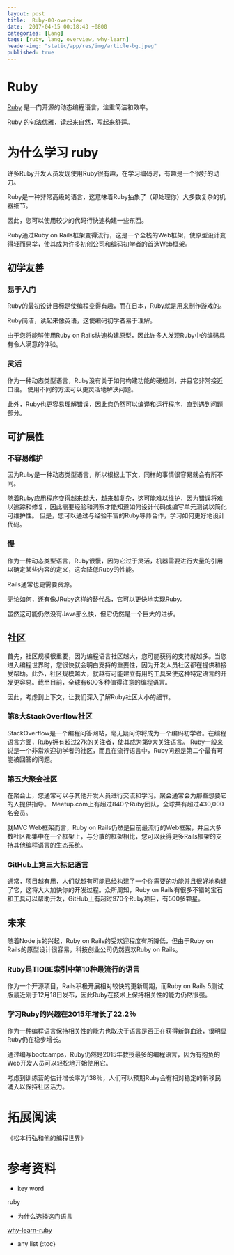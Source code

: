 ```yaml
---
layout: post
title:  Ruby-00-overview
date:  2017-04-15 00:18:43 +0800
categories: [Lang]
tags: [ruby, lang, overview, why-learn]
header-img: "static/app/res/img/article-bg.jpeg"
published: true
---
```


# Ruby

[Ruby](http://www.ruby-lang.org/zh_cn/) 是一门开源的动态编程语言，注重简洁和效率。

Ruby 的句法优雅，读起来自然，写起来舒适。

# 为什么学习 ruby

许多Ruby开发人员发现使用Ruby很有趣，在学习编码时，有趣是一个很好的动力。 

Ruby是一种非常高级的语言，这意味着Ruby抽象了（即处理你）大多数复杂的机器细节。 

因此，您可以使用较少的代码行快速构建一些东西。

Ruby通过Ruby on Rails框架变得流行，这是一个全栈的Web框架，使原型设计变得轻而易举，使其成为许多初创公司和编码初学者的首选Web框架。

## 初学友善

### 易于入门

Ruby的最初设计目标是使编程变得有趣，而在日本，Ruby就是用来制作游戏的。 

Ruby简洁，读起来像英语，这使编码初学者易于理解。

由于您将能够使用Ruby on Rails快速构建原型，因此许多人发现Ruby中的编码具有令人满意的体验。

### 灵活

作为一种动态类型语言，Ruby没有关于如何构建功能的硬规则，并且它非常接近口语。 使用不同的方法可以更灵活地解决问题。 

此外，Ruby也更容易理解错误，因此您仍然可以编译和运行程序，直到遇到问题部分。

## 可扩展性

### 不容易维护

因为Ruby是一种动态类型语言，所以根据上下文，同样的事情很容易就会有所不同。 

随着Ruby应用程序变得越来越大，越来越复杂，这可能难以维护，因为错误将难以追踪和修复，因此需要经验和洞察才能知道如何设计代码或编写单元测试以简化可维护性。 但是，您可以通过与经验丰富的Ruby导师合作，学习如何更好地设计代码。

### 慢

作为一种动态类型语言，Ruby很慢，因为它过于灵活，机器需要进行大量的引用以确定某些内容的定义，这会降低Ruby的性能。 

Rails通常也更需要资源。

无论如何，还有像JRuby这样的替代品，它可以更快地实现Ruby。 

虽然这可能仍然没有Java那么快，但它仍然是一个巨大的进步。

## 社区

首先，社区规模很重要，因为编程语言社区越大，您可能获得的支持就越多。当您进入编程世界时，您很快就会明白支持的重要性，因为开发人员社区都在提供和接受帮助。此外，社区规模越大，就越有可能建立有用的工具来使这种特定语言的开发更容易。截至目前，全球有600多种值得注意的编程语言。

因此，考虑到上下文，让我们深入了解Ruby社区大小的细节。

### 第8大StackOverflow社区

StackOverflow是一个编程问答网站，毫无疑问你将成为一个编码初学者。在编程语言方面，Ruby拥有超过27k的关注者，使其成为第9大关注语言。 Ruby一般来说是一个非常欢迎初学者的社区，而且在流行语言中，Ruby问题是第二个最有可能被回答的问题。

### 第五大聚会社区

在聚会上，您通常可以与其他开发人员进行交流和学习。聚会通常会为那些想要它的人提供指导。 Meetup.com上有超过840个Ruby团队，全球共有超过430,000名会员。

就MVC Web框架而言，Ruby on Rails仍然是目前最流行的Web框架，并且大多数社区都集中在一个框架上，与分散的框架相比，您可以获得更多Rails框架的支持其他编程语言的生态系统。

### GitHub上第三大标记语言

通常，项目越有用，人们就越有可能已经构建了一个你需要的功能并且很好地构建了它，这将大大加快你的开发过程。众所周知，Ruby on Rails有很多不错的宝石和工具可以帮助开发，GitHub上有超过970个Ruby项目，有500多颗星。

## 未来

随着Node.js的兴起，Ruby on Rails的受欢迎程度有所降低，但由于Ruby on Rails的原型设计很容易，科技创业公司仍然喜欢Ruby on Rails。

### Ruby是TIOBE索引中第10种最流行的语言

作为一个开源项目，Rails积极开展相对较快的更新周期，而Ruby on Rails 5测试版最近刚于12月18日发布，因此Ruby在技术上保持相关性的能力仍然很强。

### 学习Ruby的兴趣在2015年增长了22.2％

作为一种编程语言保持相关性的能力也取决于语言是否正在获得新鲜血液，很明显Ruby仍在稳步增长。

通过编写bootcamps，Ruby仍然是2015年教授最多的编程语言，因为有抱负的Web开发人员可以轻松地开始使用它。 

考虑到训练营的估计增长率为138％，人们可以预期Ruby会有相对稳定的新移民涌入以保持社区活力。

# 拓展阅读

《松本行弘和他的编程世界》

# 参考资料

- key word

ruby 

- 为什么选择这门语言

[why-learn-ruby](http://www.bestprogramminglanguagefor.me/why-learn-ruby)

* any list
{:toc}





